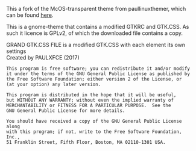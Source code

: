 This a fork of the McOS-transparent theme from paullinuxthemer, which can be found [here](https://github.com/MRSS02/McOS--paullinuxthemer-MRSS/tree/master/Mc-OS-Transparent-1.3/gtk-3.0).


This is a gnome-theme that contains a modified GTKRC and GTK.CSS.  As such it licence is GPLv2, of which the downloaded file contains a copy.


 GRAND GTK.CSS FILE is a modified GTK.CSS with each element its own settings  
 Created by PAULXFCE (2017)                              

    This program is free software; you can redistribute it and/or modify
    it under the terms of the GNU General Public License as published by
    the Free Software Foundation; either version 2 of the License, or
    (at your option) any later version.

    This program is distributed in the hope that it will be useful,
    but WITHOUT ANY WARRANTY; without even the implied warranty of
    MERCHANTABILITY or FITNESS FOR A PARTICULAR PURPOSE.  See the
    GNU General Public License for more details.

    You should have received a copy of the GNU General Public License along
    with this program; if not, write to the Free Software Foundation, Inc.,
    51 Franklin Street, Fifth Floor, Boston, MA 02110-1301 USA.
